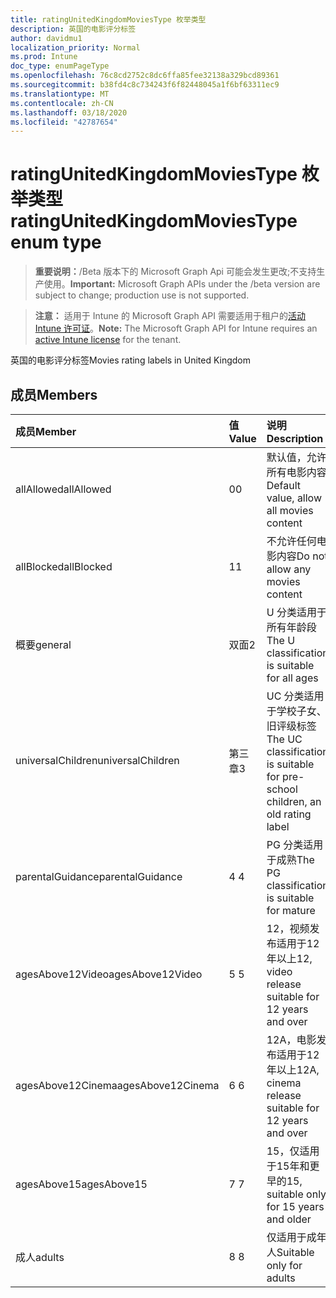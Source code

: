 ```yaml
---
title: ratingUnitedKingdomMoviesType 枚举类型
description: 英国的电影评分标签
author: davidmu1
localization_priority: Normal
ms.prod: Intune
doc_type: enumPageType
ms.openlocfilehash: 76c8cd2752c8dc6ffa85fee32138a329bcd89361
ms.sourcegitcommit: b38fd4c8c734243f6f82448045a1f6bf63311ec9
ms.translationtype: MT
ms.contentlocale: zh-CN
ms.lasthandoff: 03/18/2020
ms.locfileid: "42787654"
---
```

# <a name="ratingunitedkingdommoviestype-enum-type"></a><span data-ttu-id="dbd8b-103">ratingUnitedKingdomMoviesType 枚举类型</span><span class="sxs-lookup"><span data-stu-id="dbd8b-103">ratingUnitedKingdomMoviesType enum type</span></span>

> <span data-ttu-id="dbd8b-104">**重要说明：**/Beta 版本下的 Microsoft Graph Api 可能会发生更改;不支持生产使用。</span><span class="sxs-lookup"><span data-stu-id="dbd8b-104">**Important:** Microsoft Graph APIs under the /beta version are subject to change; production use is not supported.</span></span>

> <span data-ttu-id="dbd8b-105">**注意：** 适用于 Intune 的 Microsoft Graph API 需要适用于租户的[活动 Intune 许可证](https://go.microsoft.com/fwlink/?linkid=839381)。</span><span class="sxs-lookup"><span data-stu-id="dbd8b-105">**Note:** The Microsoft Graph API for Intune requires an [active Intune license](https://go.microsoft.com/fwlink/?linkid=839381) for the tenant.</span></span>

<span data-ttu-id="dbd8b-106">英国的电影评分标签</span><span class="sxs-lookup"><span data-stu-id="dbd8b-106">Movies rating labels in United Kingdom</span></span>

## <a name="members"></a><span data-ttu-id="dbd8b-107">成员</span><span class="sxs-lookup"><span data-stu-id="dbd8b-107">Members</span></span>
|<span data-ttu-id="dbd8b-108">成员</span><span class="sxs-lookup"><span data-stu-id="dbd8b-108">Member</span></span>|<span data-ttu-id="dbd8b-109">值</span><span class="sxs-lookup"><span data-stu-id="dbd8b-109">Value</span></span>|<span data-ttu-id="dbd8b-110">说明</span><span class="sxs-lookup"><span data-stu-id="dbd8b-110">Description</span></span>|
|:---|:---|:---|
|<span data-ttu-id="dbd8b-111">allAllowed</span><span class="sxs-lookup"><span data-stu-id="dbd8b-111">allAllowed</span></span>|<span data-ttu-id="dbd8b-112">0</span><span class="sxs-lookup"><span data-stu-id="dbd8b-112">0</span></span>|<span data-ttu-id="dbd8b-113">默认值，允许所有电影内容</span><span class="sxs-lookup"><span data-stu-id="dbd8b-113">Default value, allow all movies content</span></span>|
|<span data-ttu-id="dbd8b-114">allBlocked</span><span class="sxs-lookup"><span data-stu-id="dbd8b-114">allBlocked</span></span>|<span data-ttu-id="dbd8b-115">1</span><span class="sxs-lookup"><span data-stu-id="dbd8b-115">1</span></span>|<span data-ttu-id="dbd8b-116">不允许任何电影内容</span><span class="sxs-lookup"><span data-stu-id="dbd8b-116">Do not allow any movies content</span></span>|
|<span data-ttu-id="dbd8b-117">概要</span><span class="sxs-lookup"><span data-stu-id="dbd8b-117">general</span></span>|<span data-ttu-id="dbd8b-118">双面</span><span class="sxs-lookup"><span data-stu-id="dbd8b-118">2</span></span>|<span data-ttu-id="dbd8b-119">U 分类适用于所有年龄段</span><span class="sxs-lookup"><span data-stu-id="dbd8b-119">The U classification is suitable for all ages</span></span>|
|<span data-ttu-id="dbd8b-120">universalChildren</span><span class="sxs-lookup"><span data-stu-id="dbd8b-120">universalChildren</span></span>|<span data-ttu-id="dbd8b-121">第三章</span><span class="sxs-lookup"><span data-stu-id="dbd8b-121">3</span></span>|<span data-ttu-id="dbd8b-122">UC 分类适用于学校子女、旧评级标签</span><span class="sxs-lookup"><span data-stu-id="dbd8b-122">The UC classification is suitable for pre-school children, an old rating label</span></span>|
|<span data-ttu-id="dbd8b-123">parentalGuidance</span><span class="sxs-lookup"><span data-stu-id="dbd8b-123">parentalGuidance</span></span>|<span data-ttu-id="dbd8b-124">4 </span><span class="sxs-lookup"><span data-stu-id="dbd8b-124">4</span></span>|<span data-ttu-id="dbd8b-125">PG 分类适用于成熟</span><span class="sxs-lookup"><span data-stu-id="dbd8b-125">The PG classification is suitable for mature</span></span>|
|<span data-ttu-id="dbd8b-126">agesAbove12Video</span><span class="sxs-lookup"><span data-stu-id="dbd8b-126">agesAbove12Video</span></span>|<span data-ttu-id="dbd8b-127">5 </span><span class="sxs-lookup"><span data-stu-id="dbd8b-127">5</span></span>|<span data-ttu-id="dbd8b-128">12，视频发布适用于12年以上</span><span class="sxs-lookup"><span data-stu-id="dbd8b-128">12, video release suitable for 12 years and over</span></span>|
|<span data-ttu-id="dbd8b-129">agesAbove12Cinema</span><span class="sxs-lookup"><span data-stu-id="dbd8b-129">agesAbove12Cinema</span></span>|<span data-ttu-id="dbd8b-130">6 </span><span class="sxs-lookup"><span data-stu-id="dbd8b-130">6</span></span>|<span data-ttu-id="dbd8b-131">12A，电影发布适用于12年以上</span><span class="sxs-lookup"><span data-stu-id="dbd8b-131">12A, cinema release suitable for 12 years and over</span></span>|
|<span data-ttu-id="dbd8b-132">agesAbove15</span><span class="sxs-lookup"><span data-stu-id="dbd8b-132">agesAbove15</span></span>|<span data-ttu-id="dbd8b-133">7 </span><span class="sxs-lookup"><span data-stu-id="dbd8b-133">7</span></span>|<span data-ttu-id="dbd8b-134">15，仅适用于15年和更早的</span><span class="sxs-lookup"><span data-stu-id="dbd8b-134">15, suitable only for 15 years and older</span></span>|
|<span data-ttu-id="dbd8b-135">成人</span><span class="sxs-lookup"><span data-stu-id="dbd8b-135">adults</span></span>|<span data-ttu-id="dbd8b-136">8 </span><span class="sxs-lookup"><span data-stu-id="dbd8b-136">8</span></span>|<span data-ttu-id="dbd8b-137">仅适用于成年人</span><span class="sxs-lookup"><span data-stu-id="dbd8b-137">Suitable only for adults</span></span>|




